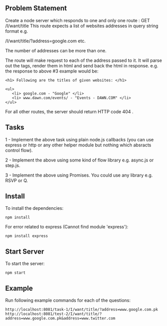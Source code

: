 ## Problem Statement

Create a node server which responds to one and only one route : GET /I/want/title
This route expects a list of websites addresses in query string format e.g.

/I/want/title/?address=google.com
etc.

The number of addresses can be more than one.

The route will make request to each of the address passed to it. It will parse out the <title></title> tags, render them in html and send back the html in response. e.g. the response to above #3 example would be:

<html>
<head></head>
<body>

    <h1> Following are the titles of given websites: </h1>

    <ul>
       <li> google.com - "Google" </li>
       <li> www.dawn.com/events/ - "Events - DAWN.COM" </li>
    </ul>
</body>
</html>
For all other routes, the server should return HTTP code 404 .

## Tasks

1 - Implement the above task using plain node.js callbacks (you can use express or http or any other helper module but nothing which absracts control flow).

2 - Implement the above using some kind of flow library e.g. async.js or step.js.

3 - Implement the above using Promises. You could use any library e.g. RSVP or Q.



## Install
To install the dependencies:

    npm install

For error related to express (Cannot find module 'express'):

    npm install express


## Start Server
To start the server:

    npm start

## Example
Run following example commands for each of the questions:<br>

    http://localhost:8081/task-1/I/want/title/?address=www.google.com.pk
    http://localhost:8081/test-2/I/want/title/?address=www.google.com.pk&address=www.twitter.com




